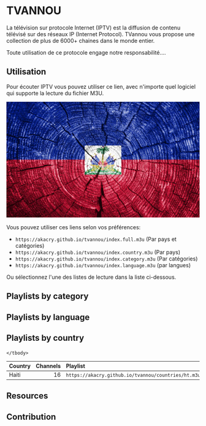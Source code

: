 # TVANNOU

La télévision sur protocole Internet (IPTV) est la diffusion de contenu télévisé sur des réseaux IP (Internet Protocol). TVannou vous propose une collection de plus de 6000+ chaines dans le monde entier.

Toute utilisation de ce protocole engage notre responsabilité....

## Utilisation

Pour écouter IPTV vous pouvez utiliser ce lien, avec n'importe quel logiciel qui supporte la lecture du fichier M3U.

![VLC Network Panel](preview.png)

Vous pouvez utiliser ces liens selon vos préférences:

- `https://akacry.github.io/tvannou/index.full.m3u` (Par pays et catégories)
- `https://akacry.github.io/tvannou/index.country.m3u` (Par pays)
- `https://akacry.github.io/tvannou/index.category.m3u` (Par catégories)
- `https://akacry.github.io/tvannou/index.language.m3u` (par langues)

Ou sélectionnez l'une des listes de lecture dans la liste ci-dessous.

## Playlists by category



## Playlists by language



## Playlists by country

<table>
	<thead>
		<tr><th align="left">Country</th><th align="right">Channels</th><th align="left">Playlist</th><th align="left">EPG</th></tr>
	</thead>
	<tbody>
		<tr><td align="left">Haiti</td><td align="right">16</td><td align="left" nowrap><code>https://akacry.github.io/tvannou/countries/ht.m3u</code></td><td align="left"></td></tr>
		
	</tbody>
</table>

## Resources



## Contribution
